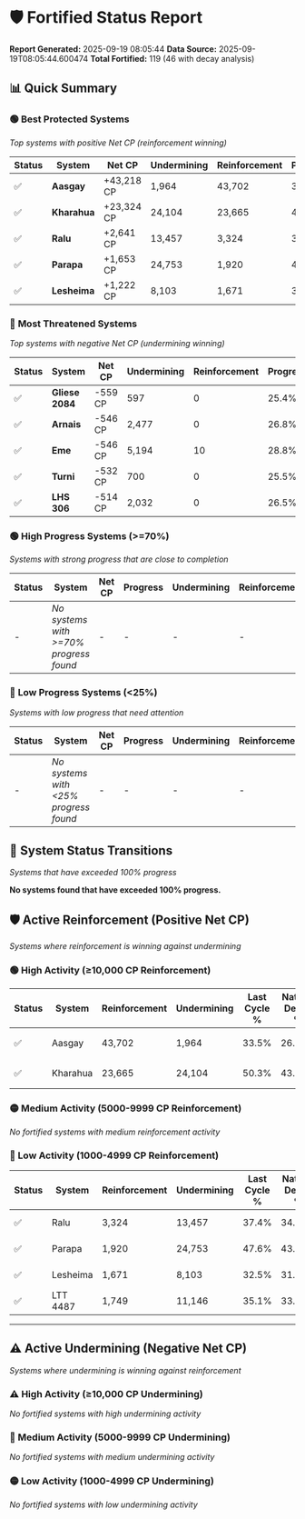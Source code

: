 # 🛡️ Fortified Status Report

**Report Generated:** 2025-09-19 08:05:44
**Data Source:** 2025-09-19T08:05:44.600474
**Total Fortified:** 119 (46 with decay analysis)

## 📊 Quick Summary

### 🟢 **Best Protected Systems**
*Top systems with positive Net CP (reinforcement winning)*

| Status | System | Net CP | Undermining | Reinforcement | Progress |
|--------|--------|--------|-------------|---------------|----------|
| ✅ | **Aasgay** | +43,218 CP | 1,964 | 43,702 | 33.2% |
| ✅ | **Kharahua** | +23,324 CP | 24,104 | 23,665 | 46.6% |
| ✅ | **Ralu** | +2,641 CP | 13,457 | 3,324 | 35.3% |
| ✅ | **Parapa** | +1,653 CP | 24,753 | 1,920 | 43.8% |
| ✅ | **Lesheima** | +1,222 CP | 8,103 | 1,671 | 31.3% |

### 🔴 **Most Threatened Systems**
*Top systems with negative Net CP (undermining winning)*

| Status | System | Net CP | Undermining | Reinforcement | Progress |
|--------|--------|--------|-------------|---------------|----------|
| ✅ | **Gliese 2084** | -559 CP | 597 | 0 | 25.4% |
| ✅ | **Arnais** | -546 CP | 2,477 | 0 | 26.8% |
| ✅ | **Eme** | -546 CP | 5,194 | 10 | 28.8% |
| ✅ | **Turni** | -532 CP | 700 | 0 | 25.5% |
| ✅ | **LHS 306** | -514 CP | 2,032 | 0 | 26.5% |

### 🟢 **High Progress Systems (>=70%)**
*Systems with strong progress that are close to completion*

| Status | System | Net CP | Progress | Undermining | Reinforcement |
|--------|--------|--------|----------|-------------|---------------|
| - | *No systems with >=70% progress found* | - | - | - | - |

### 🔴 **Low Progress Systems (<25%)**
*Systems with low progress that need attention*

| Status | System | Net CP | Progress | Undermining | Reinforcement |
|--------|--------|--------|----------|-------------|---------------|
| - | *No systems with <25% progress found* | - | - | - | - |
## 🔄 System Status Transitions
*Systems that have exceeded 100% progress*

**No systems found that have exceeded 100% progress.**

## 🛡️ Active Reinforcement (Positive Net CP)
*Systems where reinforcement is winning against undermining*

### 🟢 High Activity (≥10,000 CP Reinforcement)

| Status | System | Reinforcement | Undermining | Last Cycle % | Natural Decay % | Current Progress % | Current CP | Net CP | Activity |
|--------|--------|---------------|-------------|--------------|-----------------|-------------------|------------|--------|----------|
| ✅ | Aasgay | 43,702 | 1,964 | 33.5% | 26.55% | 33.2% | 215,800 | +43,218 | 🟢 High Reinforcement |
| ✅ | Kharahua | 23,665 | 24,104 | 50.3% | 43.01% | 46.6% | 302,900 | +23,324 | 🟢 High Reinforcement |

### 🟡 Medium Activity (5000-9999 CP Reinforcement)

*No fortified systems with medium reinforcement activity*

### 🔴 Low Activity (1000-4999 CP Reinforcement)

| Status | System | Reinforcement | Undermining | Last Cycle % | Natural Decay % | Current Progress % | Current CP | Net CP | Activity |
|--------|--------|---------------|-------------|--------------|-----------------|-------------------|------------|--------|----------|
| ✅ | Ralu | 3,324 | 13,457 | 37.4% | 34.89% | 35.3% | 229,450 | +2,641 | 🔵 Low Reinforcement |
| ✅ | Parapa | 1,920 | 24,753 | 47.6% | 43.55% | 43.8% | 284,699 | +1,653 | 🔵 Low Reinforcement |
| ✅ | Lesheima | 1,671 | 8,103 | 32.5% | 31.11% | 31.3% | 203,450 | +1,222 | 🔵 Low Reinforcement |
| ✅ | LTT 4487 | 1,749 | 11,146 | 35.1% | 33.23% | 33.4% | 217,099 | +1,121 | 🔵 Low Reinforcement |


---

## ⚠️ Active Undermining (Negative Net CP)
*Systems where undermining is winning against reinforcement*

### ⚠️ High Activity (≥10,000 CP Undermining)

*No fortified systems with high undermining activity*

### 🔶 Medium Activity (5000-9999 CP Undermining)

*No fortified systems with medium undermining activity*

### 🟡 Low Activity (1000-4999 CP Undermining)

*No fortified systems with low undermining activity*
